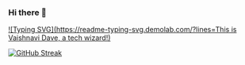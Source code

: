 ### Hi there 👋

[![Typing SVG](https://readme-typing-svg.demolab.com/?lines=This is Vaishnavi Dave, a tech wizard!)](https://git.io/typing-svg)

[![GitHub Streak](https://streak-stats.demolab.com/?user=DaveVaishnavi)](https://git.io/streak-stats)

<!--
**DaveVaishnavi/DaveVaishnavi** is a ✨ _special_ ✨ repository because its `README.md` (this file) appears on your GitHub profile.

Here are some ideas to get you started:

- 🔭 I’m currently working on ...
- 🌱 I’m currently learning ...
- 👯 I’m looking to collaborate on ...
- 🤔 I’m looking for help with ...
- 💬 Ask me about ...
- 📫 How to reach me: ...
- 😄 Pronouns: ...
- ⚡ Fun fact: ...
-->
